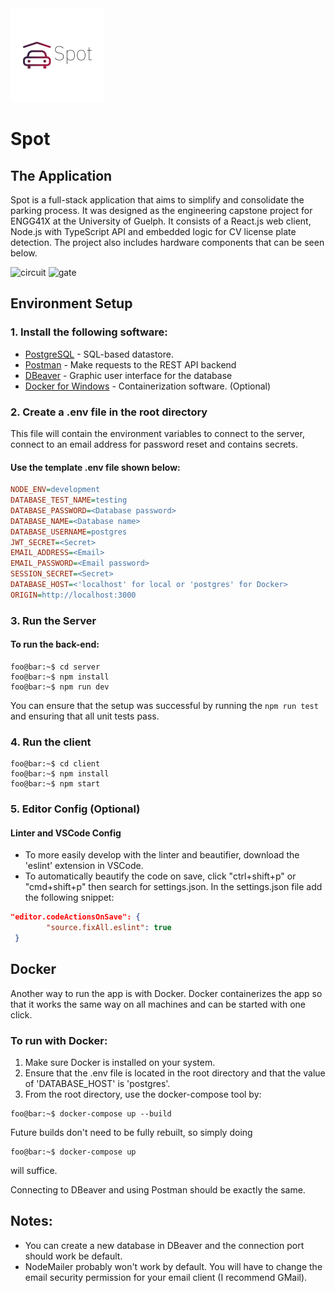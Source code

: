<img src="https://github.com/DanielMil/Spot/blob/master/frontend/src/images/logo.svg" alt="logo" width="150"/>

# Spot
## The Application
Spot is a full-stack application that aims to simplify and consolidate the parking process. It was designed as the engineering capstone project for ENGG41X at the University of Guelph. It consists of a React.js web client, Node.js with TypeScript API and embedded logic for CV license plate detection. The project also includes hardware components that can be seen below.

<img src="https://github.com/DanielMil/Spot/images/circuit.png" alt="circuit" width="300"/>

<img src="https://github.com/DanielMil/Spot/images/gate.png" alt="gate" width="300"/>

## Environment Setup
### 1. Install the following software:
* [PostgreSQL](https://www.postgresql.org/download/) - SQL-based datastore.   
* [Postman](https://www.postman.com/downloads/) - Make requests to the REST API backend
* [DBeaver](https://dbeaver.io/download/) - Graphic user interface for the database
* [Docker for Windows](https://docs.docker.com/docker-for-windows/install/) - Containerization software. (Optional)

### 2. Create a .env file in the root directory
This file will contain the environment variables to connect to the server, connect to an email 
address for password reset and contains secrets.

#### Use the template .env file shown below:

```INI
NODE_ENV=development
DATABASE_TEST_NAME=testing
DATABASE_PASSWORD=<Database password>
DATABASE_NAME=<Database name>
DATABASE_USERNAME=postgres
JWT_SECRET=<Secret>
EMAIL_ADDRESS=<Email>
EMAIL_PASSWORD=<Email password>
SESSION_SECRET=<Secret>
DATABASE_HOST=<'localhost' for local or 'postgres' for Docker>
ORIGIN=http://localhost:3000
```

### 3. Run the Server

#### To run the back-end:
```console
foo@bar:~$ cd server
foo@bar:~$ npm install
foo@bar:~$ npm run dev
```

You can ensure that the setup was successful by running the ```npm run test``` and ensuring that all unit tests pass.

### 4. Run the client
```console
foo@bar:~$ cd client
foo@bar:~$ npm install
foo@bar:~$ npm start
```

### 5. Editor Config (Optional)

#### Linter and VSCode Config
- To more easily develop with the linter and beautifier, download the 'eslint' extension in VSCode.
- To automatically beautify the code on save, click "ctrl+shift+p" or "cmd+shift+p" then search for settings.json.
  In the settings.json file add the following snippet: 
```json
"editor.codeActionsOnSave": {
        "source.fixAll.eslint": true
 }
```
## Docker
Another way to run the app is with Docker. Docker containerizes the app so that it works the same way on all machines and can be started with one click. 

### To run with Docker:
1. Make sure Docker is installed on your system.
2. Ensure that the .env file is located in the root directory and that the value of 'DATABASE_HOST' is 'postgres'.
3. From the root directory, use the docker-compose tool by:
```console
foo@bar:~$ docker-compose up --build
```
Future builds don't need to be fully rebuilt, so simply doing
```console
foo@bar:~$ docker-compose up
```
will suffice.

Connecting to DBeaver and using Postman should be exactly the same.

## Notes:
- You can create a new database in DBeaver and the connection port should work be default.
- NodeMailer probably won't work by default. You will have to change the email security permission for 
 your email client (I recommend GMail).
